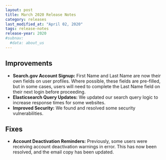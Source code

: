 ```yaml
---
layout: post
title: March 2020 Release Notes
category: releases
last_modified_at: "April 02, 2020"
tags: release-notes
release-year: 2020
#subnav:
  #data: about_us
---
```


## Improvements

* **Search.gov Account Signup:** First Name and Last Name are now their own fields on user profiles. Where possible, these fields are pre-filled, but in some cases, users will need to complete the Last Name field on their next login before proceeding.
* **Elasticsearch Query Updates:** We updated our search query logic to increase response times for some websites.
* **Improved Security:** We found and resolved some security vulnerabilities.

## Fixes

* **Account Deactivation Reminders:** Previously, some users were receiving account deactivation warnings in error. This has now been resolved, and the email copy has been updated.
